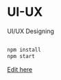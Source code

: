 # UI-UX
UI/UX Designing

```bash

npm install
npm start

```

[Edit here](https://div-pwa.dev/~/gh/PrettyAntony/UI-UX)
